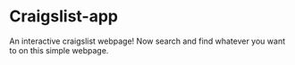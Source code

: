 # Craigslist-app
An interactive craigslist webpage!
Now search and find whatever you want to on this simple webpage.
